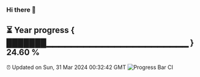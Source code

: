 ### Hi there 👋
⏳ Year progress { ███████▁▁▁▁▁▁▁▁▁▁▁▁▁▁▁▁▁▁▁▁▁▁▁ } 24.60 %
---
⏰ Updated on Sun, 31 Mar 2024 00:32:42 GMT
![Progress Bar CI](https://github.com/Moyi321/Moyi321/workflows/Progress%20Bar%20CI/badge.svg)
